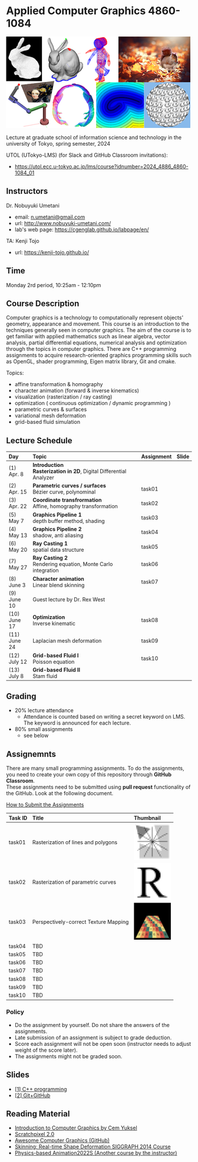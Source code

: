 # Applied Computer Graphics 4860-1084

![teaser](doc/rep_image.png)

Lecture at graduate school of information science and technology in the university of Tokyo, spring semester, 2024

UTOL (UTokyo-LMS) (for Slack and GitHub Classroom invitations): 

- https://utol.ecc.u-tokyo.ac.jp/lms/course?idnumber=2024_4886_4860-1084_01


## Instructors

Dr. Nobuyuki Umetani 
- email: n.umetani@gmail.com
- url: http://www.nobuyuki-umetani.com/
- lab's web page: https://cgenglab.github.io/labpage/en/

TA: Kenji Tojo
- url: https://kenji-tojo.github.io/

## Time

Monday 2rd period, 10:25am - 12:10pm


## Course Description

Computer graphics is a technology to computationally represent objects' geometry, appearance and movement. This course is an introduction to the techniques generally seen in computer graphics. The aim of the course is to get familiar with applied mathematics such as linear algebra, vector analysis, partial differential equations, numerical analysis and optimization through the topics in computer graphics. There are C++ programming assignments to acquire research-oriented graphics programming skills such as OpenGL, shader programming, Eigen matrix library, Git and cmake. 

Topics:
- affine transformation & homography
- character animation (forward & inverse kinematics)
- visualization (rasterization / ray casting)
- optimization ( continuous optimization / dynamic programming )
- parametric curves & surfaces
- variational mesh deformation
- grid-based fluid simulation


## Lecture Schedule

| Day | Topic | Assignment | Slide |
|:----|:---|:---|:---|
|(1)<br>Apr. 8| **Introduction**<br>**Rasterization in 2D**, Digital Differential Analyzer |  |  |
|(2)<br>Apr. 15| **Parametric curves / surfaces** <br/>Bézier curve, polynominal | task01 |　|
|(3)<br>Apr. 22| **Coordinate transfrormation**<br/>Affine, homography transformation | task02 | |
|(5)<br>May 7| **Graphics Pipeline 1**<br>depth buffer method, shading | task03 | |
|(4)<br>May 13| **Graphics Pipeline 2**<br>shadow, anti aliasing | task04 | |
|(6)<br>May 20| **Ray Casting 1**<br/>spatial data structure | task05 | |
|(7)<br>May 27| **Ray Casting 2**<br>Rendering equation, Monte Carlo integration | task06 | |
|(8)<br>June 3| **Character animation**<br> Linear blend skinning | task07 | |
|(9)<br>June 10| Guest lecture by Dr. Rex West |  | |
|(10)<br>June 17| **Optimization** <br> Inverse kinematic | task08 | |
|(11)<br>June 24| Laplacian mesh deformation | task09 | |
|(12)<br>July 12| **Grid-based Fluid Ⅰ**<br> Poisson equation | task10 |  |
|(13)<br>July 8| **Grid-based Fluid Ⅱ**<br> Stam fluid | | |


## Grading

- 20% lecture attendance
  - Attendance is counted based on writing a secret keyword on LMS. The keyword is announced for each lecture.  
- 80% small assignments
  - see below

## Assignemnts

There are many small programming assignments. 
To do the assignments, you need to create your own copy of this repository through **GitHub Classroom**.  
These assignments need to be submitted using **pull request** functionality of the GitHub. 
Look at the following document. 

[How to Submit the Assignments](doc/submit.md)

| Task ID | Title | Thumbnail |
|:---|:---|:---|
| task01 | Rasterization of lines and polygons | <img src="task01/preview.png" width=100px> |
| task02 | Rasterization of parametric curves | <img src="task02/preview.png" width=100px> |
| task03 | Perspectively-correct Texture Mapping | <img src="task03/preview.png" width=100px> |
| task04 | TBD |  |
| task05 | TBD |  |
| task06 | TBD |  |
| task07 | TBD |  |
| task08 | TBD |  |
| task09 | TBD |  |
| task10 | TBD |  |

### Policy

- Do the assignment by yourself. Do not share the answers of the assignments.
- Late submission of an assignment is subject to grade deduction.
- Score each assignment will not be open soon (instructor needs to adjust weight of the score later).
- The assignments might not be graded soon.


## Slides

- [[1] C++ programming](http://nobuyuki-umetani.com/acg2022s/cpp.pdf)
- [[2] Git+GitHub](http://nobuyuki-umetani.com/acg2022s/git.pdf)


## Reading Material
- [Introduction to Computer Graphics by Cem Yuksel](https://www.youtube.com/watch?v=vLSphLtKQ0o&list=PLplnkTzzqsZTfYh4UbhLGpI5kGd5oW_Hh)
- [Scratchpixel 2.0](https://www.scratchapixel.com/)
- [Awesome Computer Graphics (GitHub)](https://github.com/luisnts/awesome-computer-graphics)
- [Skinning: Real-time Shape Deformation SIGGRAPH 2014 Course](https://skinning.org/)
- [Physics-based Animation2022S (Another course by the instructor) ](https://github.com/nobuyuki83/Physics-based_Animation_2021S)

